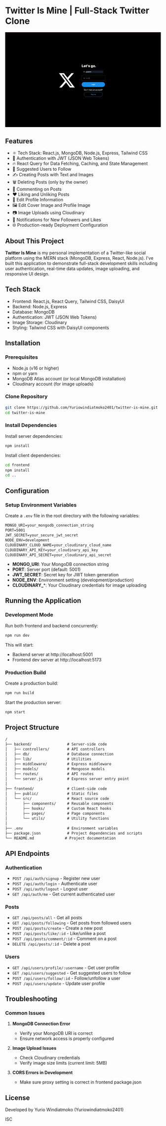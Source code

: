 # Twitter Is Mine | Full-Stack Twitter Clone

![Demo App](./twitter-clone.gif)

## Features

- ⚛️ Tech Stack: React.js, MongoDB, Node.js, Express, Tailwind CSS
- 🔐 Authentication with JWT (JSON Web Tokens)
- 🔥 React Query for Data Fetching, Caching, and State Management
- 👥 Suggested Users to Follow
- ✍️ Creating Posts with Text and Images
- 🗑️ Deleting Posts (only by the owner)
- 💬 Commenting on Posts
- ❤️ Liking and Unliking Posts
- 📝 Edit Profile Information
- 🖼️ Edit Cover Image and Profile Image
- 📷 Image Uploads using Cloudinary
- 🔔 Notifications for New Followers and Likes
- 🌐 Production-ready Deployment Configuration

## About This Project

**Twitter Is Mine** is my personal implementation of a Twitter-like social platform using the MERN stack (MongoDB, Express, React, Node.js). I've built this application to demonstrate full-stack development skills including user authentication, real-time data updates, image uploading, and responsive UI design.

## Tech Stack

- Frontend: React.js, React Query, Tailwind CSS, DaisyUI
- Backend: Node.js, Express
- Database: MongoDB
- Authentication: JWT (JSON Web Tokens)
- Image Storage: Cloudinary
- Styling: Tailwind CSS with DaisyUI components

## Installation

### Prerequisites

- Node.js (v16 or higher)
- npm or yarn
- MongoDB Atlas account (or local MongoDB installation)
- Cloudinary account (for image uploads)

### Clone Repository

```bash
git clone https://github.com/Yuriowindiatmoko2401/twitter-is-mine.git
cd twitter-is-mine
```

### Install Dependencies

Install server dependencies:

```bash
npm install
```

Install client dependencies:

```bash
cd frontend
npm install
cd ..
```

## Configuration

### Setup Environment Variables

Create a `.env` file in the root directory with the following variables:

```
MONGO_URI=your_mongodb_connection_string
PORT=5001
JWT_SECRET=your_secure_jwt_secret
NODE_ENV=development
CLOUDINARY_CLOUD_NAME=your_cloudinary_cloud_name
CLOUDINARY_API_KEY=your_cloudinary_api_key
CLOUDINARY_API_SECRET=your_cloudinary_api_secret
```

- **MONGO_URI**: Your MongoDB connection string
- **PORT**: Server port (default: 5001)
- **JWT_SECRET**: Secret key for JWT token generation
- **NODE_ENV**: Environment setting (development/production)
- **CLOUDINARY_***: Your Cloudinary credentials for image uploading

## Running the Application

### Development Mode

Run both frontend and backend concurrently:

```bash
npm run dev
```

This will start:
- Backend server at http://localhost:5001
- Frontend dev server at http://localhost:5173

### Production Build

Create a production build:

```bash
npm run build
```

Start the production server:

```bash
npm start
```

## Project Structure

```
/
├── backend/                # Server-side code
│   ├── controllers/        # API controllers
│   ├── db/                 # Database connection
│   ├── lib/                # Utilities
│   ├── middleware/         # Express middleware
│   ├── models/             # Mongoose models
│   ├── routes/             # API routes
│   └── server.js           # Express server entry point
│
├── frontend/               # Client-side code
│   ├── public/             # Static files
│   └── src/                # React source code
│       ├── components/     # Reusable components
│       ├── hooks/          # Custom React hooks
│       ├── pages/          # Page components
│       └── utils/          # Utility functions
│
├── .env                    # Environment variables
├── package.json            # Project dependencies and scripts
└── README.md              # Project documentation
```

## API Endpoints

### Authentication
- `POST /api/auth/signup` - Register new user
- `POST /api/auth/login` - Authenticate user
- `POST /api/auth/logout` - Logout user
- `GET /api/auth/me` - Get current authenticated user

### Posts
- `GET /api/posts/all` - Get all posts
- `GET /api/posts/following` - Get posts from followed users
- `POST /api/posts/create` - Create a new post
- `POST /api/posts/like/:id` - Like/unlike a post
- `POST /api/posts/comment/:id` - Comment on a post
- `DELETE /api/posts/:id` - Delete a post

### Users
- `GET /api/users/profile/:username` - Get user profile
- `GET /api/users/suggested` - Get suggested users to follow
- `POST /api/users/follow/:id` - Follow/unfollow a user
- `POST /api/users/update` - Update user profile

## Troubleshooting

### Common Issues

1. **MongoDB Connection Error**
   - Verify your MongoDB URI is correct
   - Ensure network access is properly configured

2. **Image Upload Issues**
   - Check Cloudinary credentials
   - Verify image size limits (current limit: 5MB)

3. **CORS Errors in Development**
   - Make sure proxy setting is correct in frontend package.json

## License

Developed by Yurio Windiatmoko (Yuriowindiatmoko2401)

ISC
